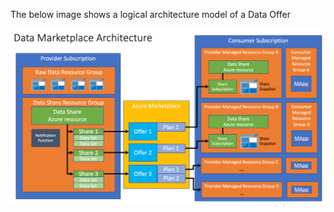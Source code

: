 The below image shows a logical architecture model of a Data Offer

![Logical Architecture](./images/02.png)